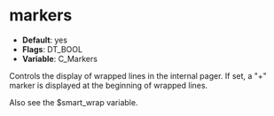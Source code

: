 # markers

- **Default**: yes
- **Flags**: DT_BOOL
- **Variable**: C_Markers

Controls the display of wrapped lines in the internal pager. If set, a
"+" marker is displayed at the beginning of wrapped lines.

Also see the $smart_wrap variable.
